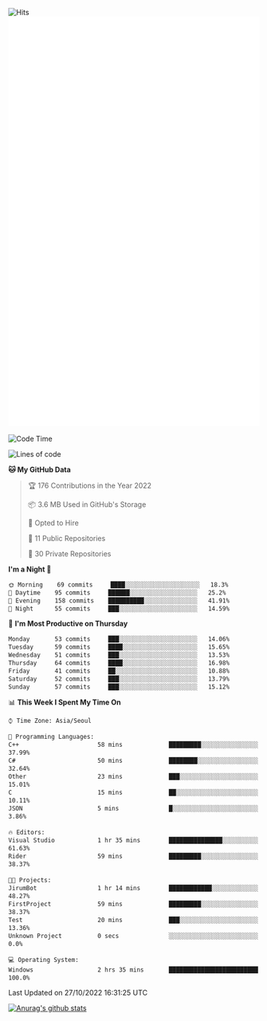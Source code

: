 ![Hits](https://hits.seeyoufarm.com/api/count/incr/badge.svg?url=https%3A%2F%2Fgithub.com%2Fkokose1234&count_bg=%2379C83D&title_bg=%23555555&icon=apple.svg&icon_color=%23E7E7E7&title=hits&edge_flat=false)
<br/>
![Metrics](https://github.com/kokose1234/kokose1234/blob/main/github-metrics.svg)

<!--START_SECTION:waka-->
![Code Time](http://img.shields.io/badge/Code%20Time-704%20hrs%2023%20mins-blue)

![Lines of code](https://img.shields.io/badge/From%20Hello%20World%20I%27ve%20Written-902%20Thousand%20lines%20of%20code-blue)

**🐱 My GitHub Data** 

> 🏆 176 Contributions in the Year 2022
 > 
> 📦 3.6 MB Used in GitHub's Storage 
 > 
> 💼 Opted to Hire
 > 
> 📜 11 Public Repositories 
 > 
> 🔑 30 Private Repositories  
 > 
**I'm a Night 🦉** 

```text
🌞 Morning    69 commits     ████░░░░░░░░░░░░░░░░░░░░░   18.3% 
🌆 Daytime    95 commits     ██████░░░░░░░░░░░░░░░░░░░   25.2% 
🌃 Evening    158 commits    ██████████░░░░░░░░░░░░░░░   41.91% 
🌙 Night      55 commits     ███░░░░░░░░░░░░░░░░░░░░░░   14.59%

```
📅 **I'm Most Productive on Thursday** 

```text
Monday       53 commits     ███░░░░░░░░░░░░░░░░░░░░░░   14.06% 
Tuesday      59 commits     ████░░░░░░░░░░░░░░░░░░░░░   15.65% 
Wednesday    51 commits     ███░░░░░░░░░░░░░░░░░░░░░░   13.53% 
Thursday     64 commits     ████░░░░░░░░░░░░░░░░░░░░░   16.98% 
Friday       41 commits     ██░░░░░░░░░░░░░░░░░░░░░░░   10.88% 
Saturday     52 commits     ███░░░░░░░░░░░░░░░░░░░░░░   13.79% 
Sunday       57 commits     ███░░░░░░░░░░░░░░░░░░░░░░   15.12%

```


📊 **This Week I Spent My Time On** 

```text
⌚︎ Time Zone: Asia/Seoul

💬 Programming Languages: 
C++                      58 mins             █████████░░░░░░░░░░░░░░░░   37.99% 
C#                       50 mins             ████████░░░░░░░░░░░░░░░░░   32.64% 
Other                    23 mins             ███░░░░░░░░░░░░░░░░░░░░░░   15.01% 
C                        15 mins             ██░░░░░░░░░░░░░░░░░░░░░░░   10.11% 
JSON                     5 mins              █░░░░░░░░░░░░░░░░░░░░░░░░   3.86%

🔥 Editors: 
Visual Studio            1 hr 35 mins        ███████████████░░░░░░░░░░   61.63% 
Rider                    59 mins             █████████░░░░░░░░░░░░░░░░   38.37%

🐱‍💻 Projects: 
JirumBot                 1 hr 14 mins        ████████████░░░░░░░░░░░░░   48.27% 
FirstProject             59 mins             █████████░░░░░░░░░░░░░░░░   38.37% 
Test                     20 mins             ███░░░░░░░░░░░░░░░░░░░░░░   13.36% 
Unknown Project          0 secs              ░░░░░░░░░░░░░░░░░░░░░░░░░   0.0%

💻 Operating System: 
Windows                  2 hrs 35 mins       █████████████████████████   100.0%

```


 Last Updated on 27/10/2022 16:31:25 UTC
<!--END_SECTION:waka-->

[![Anurag's github stats](https://github-readme-stats.vercel.app/api?username=kokose1234&theme=dracula)](https://github.com/anuraghazra/github-readme-stats)



	
